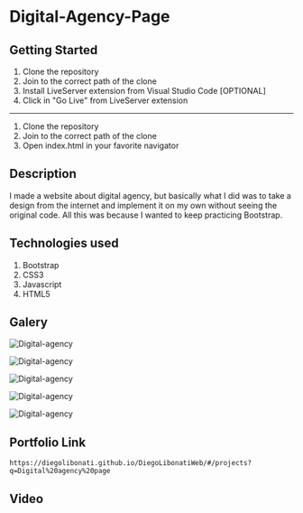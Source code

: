 # Digital-Agency-Page

## Getting Started

1. Clone the repository
2. Join to the correct path of the clone
3. Install LiveServer extension from Visual Studio Code [OPTIONAL]
4. Click in "Go Live" from LiveServer extension

---

1. Clone the repository
2. Join to the correct path of the clone
3. Open index.html in your favorite navigator

## Description

I made a website about digital agency, but basically what I did was to take a design from the internet and implement it on my own without seeing the original code. All this was because I wanted to keep practicing Bootstrap.

## Technologies used

1. Bootstrap
2. CSS3
3. Javascript
4. HTML5

## Galery

![Digital-agency](https://raw.githubusercontent.com/DiegoLibonati/DiegoLibonatiWeb/main/data/projects/Bootstrap/Imagenes/digitalagency.jpg)

![Digital-agency](https://raw.githubusercontent.com/DiegoLibonati/DiegoLibonatiWeb/main/data/projects/Bootstrap/Imagenes/digitalagency/1.jpg)

![Digital-agency](https://raw.githubusercontent.com/DiegoLibonati/DiegoLibonatiWeb/main/data/projects/Bootstrap/Imagenes/digitalagency/2.jpg)

![Digital-agency](https://raw.githubusercontent.com/DiegoLibonati/DiegoLibonatiWeb/main/data/projects/Bootstrap/Imagenes/digitalagency/3.jpg)

![Digital-agency](https://raw.githubusercontent.com/DiegoLibonati/DiegoLibonatiWeb/main/data/projects/Bootstrap/Imagenes/digitalagency/4.jpg)

## Portfolio Link

`https://diegolibonati.github.io/DiegoLibonatiWeb/#/projects?q=Digital%20agency%20page`

## Video
